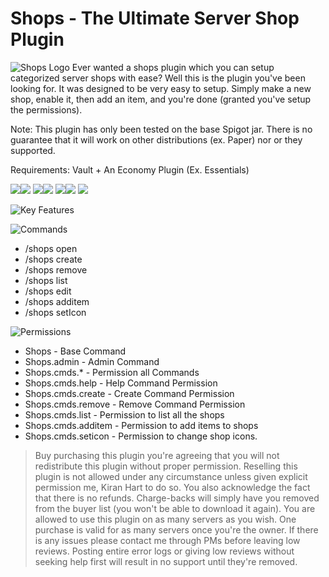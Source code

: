 # Shops - The Ultimate Server Shop Plugin
![Shops Logo](https://cdn.kiranhart.com/spigot/shops/Header.png)
Ever wanted a shops plugin which you can setup categorized server shops with ease? Well this is the plugin you've been looking for. It was designed to be very easy to setup. Simply make a new shop, enable it, then add an item, and you're done (granted you've setup the permissions).

Note: This plugin has only been tested on the base Spigot jar. There is no guarantee that it will work on other distributions (ex. Paper) nor or they supported.

Requirements: Vault + An Economy Plugin (Ex. Essentials)

![](https://cdn.kiranhart.com/spigot/shops/gif/buy.gif)![](https://cdn.kiranhart.com/spigot/shops/gif/edit.gif)
![](https://cdn.kiranhart.com/spigot/shops/gif/openshop.gif)![](https://cdn.kiranhart.com/spigot/shops/gif/price.gif)
![](https://cdn.kiranhart.com/spigot/shops/gif/receipt.gif)![](https://cdn.kiranhart.com/spigot/shops/gif/rename.gif)
![](https://cdn.kiranhart.com/spigot/shops/gif/discord.png)

![Key Features](https://cdn.kiranhart.com/spigot/shops/KeyFeatures.png)

![Commands](https://cdn.kiranhart.com/spigot/shops/Commands.png)

* /shops open <name>
* /shops create <name>
* /shops remove <name>
* /shops list
* /shops edit <name>
* /shops additem <name> <sell> <buy>
* /shops setIcon <name>

![Permissions](https://cdn.kiranhart.com/spigot/shops/Permissions.png)

* Shops - Base Command
* Shops.admin - Admin Command
* Shops.cmds.* - Permission all Commands
* Shops.cmds.help - Help Command Permission
* Shops.cmds.create - Create Command Permission
* Shops.cmds.remove - Remove Command Permission
* Shops.cmds.list - Permission to list all the shops
* Shops.cmds.additem - Permission to add items to shops
* Shops.cmds.seticon - Permission to change shop icons.


> Buy purchasing this plugin you're agreeing that you will not redistribute this plugin without proper permission. Reselling this plugin is not allowed under any circumstance unless given explicit permission me, Kiran Hart to do so. You also acknowledge the fact that there is no refunds. Charge-backs will simply have you removed from the buyer list (you won't be able to download it again). You are allowed to use this plugin on as many servers as you wish. One purchase is valid for as many servers once you're the owner. If there is any issues please contact me through PMs before leaving low reviews. Posting entire error logs or giving low reviews without seeking help first will result in no support until they're removed.
